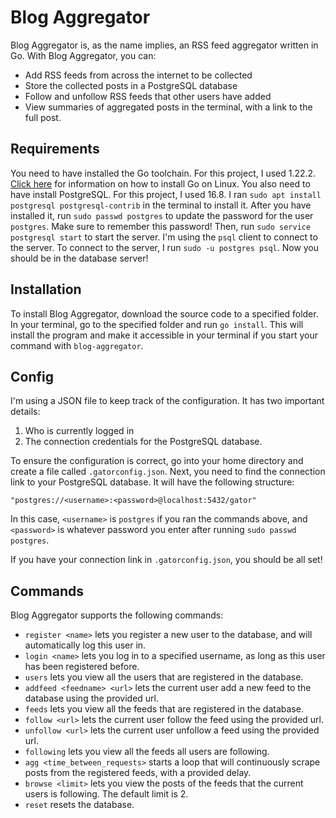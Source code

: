 # Blog Aggregator
Blog Aggregator is, as the name implies, an RSS feed aggregator written in Go. With Blog Aggregator, you can:
- Add RSS feeds from across the internet to be collected
- Store the collected posts in a PostgreSQL database
- Follow and unfollow RSS feeds that other users have added
- View summaries of aggregated posts in the terminal, with a link to the full post.

## Requirements
You need to have installed the Go toolchain. For this project, I used 1.22.2. [Click here](https://go.dev/doc/install) for information on how to install Go on Linux.
You also need to have install PostgreSQL. For this project, I used 16.8. I ran `sudo apt install postgresql postgresql-contrib` in the terminal to install it. After you have installed it, run `sudo passwd postgres`  to update the password for the user `postgres`. Make sure to remember this password! 
Then, run `sudo service postgresql start` to start the server. I'm using the `psql` client to connect to the server. To connect to the server, I run `sudo -u postgres psql`. Now you should be in the database server!

## Installation
To install Blog Aggregator, download the source code to a specified folder. In your terminal, go to the specified folder and run `go install`. This will install the program and make it accessible in your terminal if you start your command with `blog-aggregator`.

## Config
I'm using a JSON file to keep track of the configuration. It has two important details:
1. Who is currently logged in
2. The connection credentials for the PostgreSQL database.

To ensure the configuration is correct, go into your home directory and create a file called `.gatorconfig.json`. Next, you need to find the connection link to your PostgreSQL database. It will have the following structure:
```
"postgres://<username>:<password>@localhost:5432/gator"
```
In this case, `<username>` is `postgres` if you ran the commands above, and `<password>` is whatever password you enter after running `sudo passwd postgres`.  

If you have your connection link in `.gatorconfig.json`, you should be all set!

## Commands
Blog Aggregator supports the following commands:
- `register <name>` lets you register a new user to the database, and will automatically log this user in.
- `login <name>` lets you log in to a specified username, as long as this user has been registered before.
- `users` lets you view all the users that are registered in the database.
- `addfeed <feedname> <url>` lets the current user add a new feed to the database using the provided url.
- `feeds` lets you view all the feeds that are registered in the database.
- `follow <url>` lets the current user follow the feed using the provided url.
- `unfollow <url>` lets the current user unfollow a feed using the provided url.
- `following` lets you view all the feeds all users are following.
- `agg <time_between_requests>` starts a loop that will continuously scrape posts from the registered feeds, with a provided delay.
- `browse <limit>` lets you view the posts of the feeds that the current users is following. The default limit is 2.
- `reset` resets the database.
